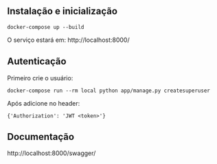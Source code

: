 ## Instalação e inicialização

```
docker-compose up --build

```
O serviço estará em: http://localhost:8000/

## Autenticação

Primeiro crie o usuário:

```
docker-compose run --rm local python app/manage.py createsuperuser
```

Após adicione no header:

```
{'Authorization': 'JWT <token>'}
```

## Documentação

http://localhost:8000/swagger/
